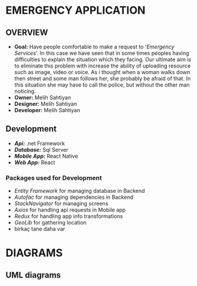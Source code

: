 # EMERGENCY APPLICATION
## OVERVIEW

* **Goal:** Have people comfortable to make a request to '_Emergency Services_'. In this case we have seen that in some times peoples having difficulties to explain the situation which they facing. Our ultimate aim is to eliminate this problem with increase the ability of uploading resource such as image, video or voice. As i thought when a woman walks down then street and some man follows her, she probably be afraid of that. In this situation she may have to call the police, but without the other man noticing.
*  **Owner:** Melih Sahtiyan
* **Designer:** Melih Sahtiyan
* **Developer:** Melih Sahtiyan

## Development
* **_Api:_** .net Framework
* **_Database:_** Sql Server
* **_Mobile App:_** React Native
* **_Web App:_** React

### Packages used for Development
* _Entity Framework_ for managing database in Backend
* _Autofac_ for managing dependencies in Backend
* _StackNavigator_ for managing screens
*  _Axios_ for handling api requests in Mobile app
*  _Redux_ for handling app info transformations
*  _GeoLib_ for gathering location
* birkaç tane daha var

# DIAGRAMS

## UML diagrams

